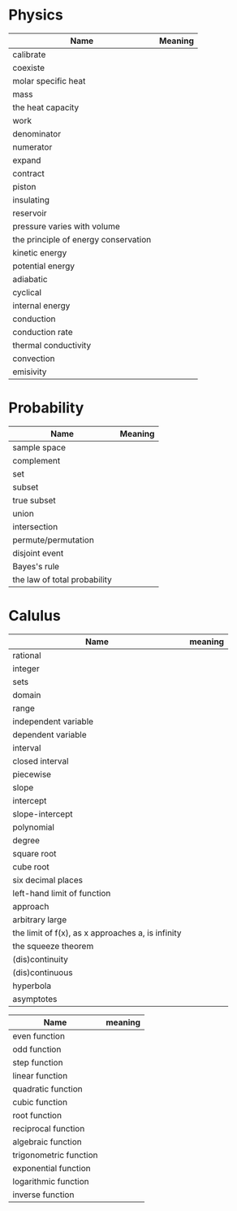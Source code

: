 # Physics

Name|Meaning
---|---
calibrate|
coexiste|
molar specific heat|
mass|
the heat capacity|
work|
denominator|
numerator|
expand|
contract|
piston|
insulating|
reservoir|
pressure varies with volume|
the principle of energy conservation|
kinetic energy|
potential energy|
adiabatic|
cyclical|
internal energy|
conduction|
conduction rate|
thermal conductivity|
convection|
emisivity|

#  Probability

Name|Meaning
---|---
sample space|
complement|
set|
subset|
true subset|
union|
intersection|
permute/permutation|
disjoint event|
Bayes's rule|
the law of total probability|

# Calulus

Name|meaning
---|---
rational|
integer|
sets|
domain|
range|
independent variable|
dependent variable|
interval|
closed interval|
piecewise|
slope|
intercept|
slope-intercept|
polynomial|
degree|
square root|
cube root|
six decimal places|
left-hand limit of function|
approach|
arbitrary large|
the limit of f(x), as x approaches a, is infinity|
the squeeze theorem|
(dis)continuity|
(dis)continuous|
hyperbola|
asymptotes|

Name|meaning
---|---
even function|
odd function|
step function|
linear function|
quadratic function|
cubic function|
root function|
reciprocal function|
algebraic function|
trigonometric function|
exponential function|
logarithmic function|
inverse function|




